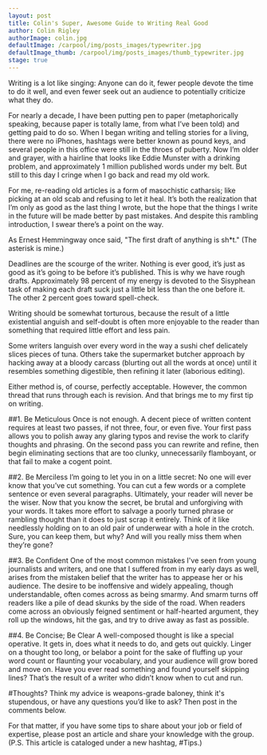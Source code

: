 ```yaml
--- 
layout: post
title: Colin's Super, Awesome Guide to Writing Real Good
author: Colin Rigley
authorImage: colin.jpg
defaultImage: /carpool/img/posts_images/typewriter.jpg
defaultImage_thumb: /carpool/img/posts_images/thumb_typewriter.jpg
stage: true
---
```

Writing is a lot like singing: Anyone can do it, fewer people devote the time to do it well, and even fewer seek out an audience to potentially criticize what they do.

<!--more-->

For nearly a decade, I have been putting pen to paper (metaphorically speaking, because paper is totally lame, from what I’ve been told) and getting paid to do so. When I began writing and telling stories for a living, there were no iPhones, hashtags were better known as pound keys, and several people in this office were still in the throes of puberty. Now I’m older and grayer, with a hairline that looks like Eddie Munster with a drinking problem, and approximately 1 million published words under my belt. But still to this day I cringe when I go back and read my old work.

For me, re-reading old articles is a form of masochistic catharsis; like picking at an old scab and refusing to let it heal. It’s both the realization that I’m only as good as the last thing I wrote, but the hope that the things I write in the future will be made better by past mistakes. And despite this rambling introduction, I swear there’s a point on the way.

As Ernest Hemmingway once said, "The first draft of anything is sh*t." (The asterisk is mine.)

Deadlines are the scourge of the writer. Nothing is ever good, it’s just as good as it’s going to be before it’s published. This is why we have rough drafts. Approximately 98 percent of my energy is devoted to the Sisyphean task of making each draft suck just a little bit less than the one before it. The other 2 percent goes toward spell-check.

Writing should be somewhat torturous, because the result of a little existential anguish and self-doubt is often more enjoyable to the reader than something that required little effort and less pain.

Some writers languish over every word in the way a sushi chef delicately slices pieces of tuna. Others take the supermarket butcher approach by hacking away at a bloody carcass (blurting out all the words at once) until it resembles something digestible, then refining it later (laborious editing).

Either method is, of course, perfectly acceptable. However, the common thread that runs through each is revision. And that brings me to my first tip on writing.

##1. Be Meticulous
Once is not enough. A decent piece of written content requires at least two passes, if not three, four, or even five. Your first pass allows you to polish away any glaring typos and revise the work to clarify thoughts and phrasing. On the second pass you can rewrite and refine, then begin eliminating sections that are too clunky, unnecessarily flamboyant, or that fail to make a cogent point.

##2. Be Merciless
I’m going to let you in on a little secret: No one will ever know that you’ve cut something. You can cut a few words or a complete sentence or even several paragraphs. Ultimately, your reader will never be the wiser. Now that you know the secret, be brutal and unforgiving with your words. It takes more effort to salvage a poorly turned phrase or rambling thought than it does to just scrap it entirely. Think of it like needlessly holding on to an old pair of underwear with a hole in the crotch. Sure, you can keep them, but why? And will you really miss them when they’re gone?

##3. Be Confident
One of the most common mistakes I've seen from young journalists and writers, and one that I suffered from in my early days as well, arises from the mistaken belief that the writer has to appease her or his audience. The desire to be inoffensive and widely appealing, though understandable, often comes across as being smarmy. And smarm turns off readers like a pile of dead skunks by the side of the road. When readers come across an obviously feigned sentiment or half-hearted argument, they roll up the windows, hit the gas, and try to drive away as fast as possible.

##4. Be Concise; Be Clear
A well-composed thought is like a special operative. It gets in, does what it needs to do, and gets out quickly. Linger on a thought too long, or belabor a point for the sake of fluffing up your word count or flaunting your vocabulary, and your audience will grow bored and move on. Have you ever read something and found yourself skipping lines? That’s the result of a writer who didn’t know when to cut and run.

#Thoughts?
Think my advice is weapons-grade baloney, think it's stupendous, or have any questions you’d like to ask? Then post in the comments below.

For that matter, if you have some tips to share about your job or field of expertise, please post an article and share your knowledge with the group. (P.S. This article is cataloged under a new hashtag, \#Tips.)